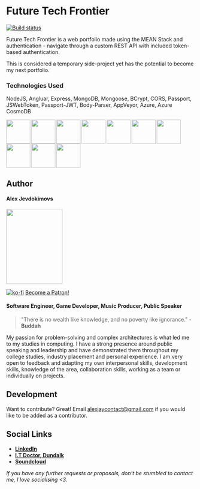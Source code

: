 # Future Tech Frontier

[![Build status](https://ci.appveyor.com/api/projects/status/datsvhxq96r4x8ra?svg=true)](https://ci.appveyor.com/project/Alex-Jay/meanauthapp)

Future Tech Frontier is a web portfolio made using the MEAN Stack and authentication - navigate through a custom REST API with included token-based authentication. 

This is considered a temporary side-project yet has the potential to become my next portfolio.

### Technologies Used
NodeJS, Angluar, Express, MongoDB, Mongoose, BCrypt, CORS, Passport, JSWebToken, Passport-JWT, Body-Parser, AppVeyor, Azure, Azure CosmoDB

<img align="left" src="https://d2eip9sf3oo6c2.cloudfront.net/tags/images/000/000/256/square_256/nodejslogo.png" height="64" width="64">
<img align="left" src="https://cdn.iconscout.com/icon/free/png-256/angular-3-226070.png" height="64" width="64">
<img align="left" src="https://pngimage.net/wp-content/uploads/2018/05/express-js-png-5.png" height="64" width="64">
<img align="left" src="https://s3-eu-west-1.amazonaws.com/devinterface-web/production/technologies/30/medium/mongodb111.png" height="64" width="64">
<img align="left" src="https://images.opencollective.com/dontpayfull/logo.png" height="64" width="64">
<img align="left" src="https://blobscdn.gitbook.com/v0/b/gitbook-28427.appspot.com/o/spaces%2F-LCoiwNk1Jf4dSucI3xd%2Favatar.png?generation=1526671856470952&alt=media" height="64" width="64">
<img align="left" src="https://camo.githubusercontent.com/077cf129a9834cb1d4dce35c02a00b4b0cad7799/68747470733a2f2f662e636c6f75642e6769746875622e636f6d2f6173736574732f3537323139362f3139353538312f39666537366164612d376666372d313165322d396334322d3764383634396433653262322e706e67" height="64" width="64">
<img align="left" src="https://upload.wikimedia.org/wikipedia/commons/b/bc/Appveyor_logo.svg" height="64" width="64">
<img align="left" src="https://s3.amazonaws.com/dev.assets.neo4j.com/wp-content/uploads/20180821105618/Microsoft_Azure_Logo.png" height="64" width="64">
<img src="https://dbdb.io/media/logos/cosmosdb.png" height="64" width="64">

## Author
 
#### Alex Jevdokimovs
<img src="https://i.imgur.com/zM5uYXR.jpg" height="200" width="150">

[![ko-fi](https://www.ko-fi.com/img/githubbutton_sm.svg)](https://ko-fi.com/O4O3ZZB3)
<a href="https://www.patreon.com/bePatron?u=22577751" data-patreon-widget-type="become-patron-button">Become a Patron!</a><script async src="https://c6.patreon.com/becomePatronButton.bundle.js"></script>

#### **Software Engineer, Game Developer, Music Producer, Public Speaker**

> "There is no wealth like knowledge,  and no poverty like ignorance." -  **Buddah**

My passion for problem-solving and complex architectures is what led me to my studies in computing. I have a strong presence around public speaking and leadership and have demonstrated them throughout my college studies, industry placement and personal experience. I am very open to feedback and adapting my own interpersonal skills, development skills, knowledge of the area, collaboration skills, working as a team or individually on projects.

## Development
Want to contribute? Great!
Email alexjaycontact@gmail.com if you would like to be added as a contributor.

## Social Links
- [**LinkedIn**](https://www.linkedin.com/in/alex-jevdokimov/)
- [**I.T Doctor, Dundalk**](https://www.facebook.com/itdoctordundalk)
- [**Soundcloud**](https://soundcloud.com/whipnode)

*If you have any further requests or proposals, don't be stumbled to contact me, I love socialising <3.*
